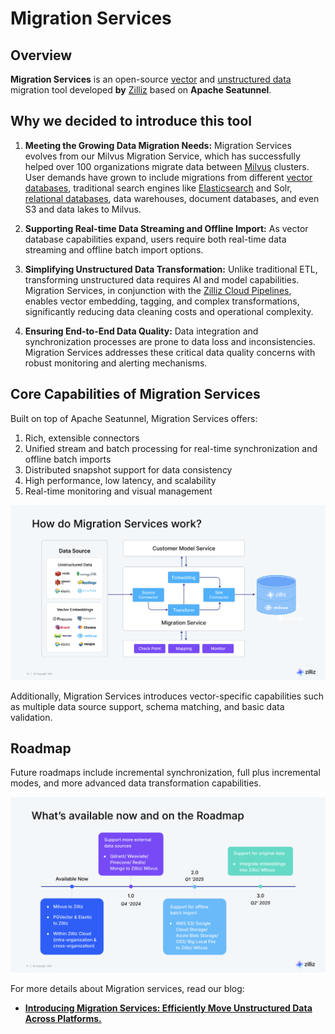 # Migration Services

## Overview
**Migration Services** is an open-source [vector](https://zilliz.com/glossary/vector-embeddings) and [unstructured data](https://zilliz.com/learn/introduction-to-unstructured-data) migration tool developed **by** [Zilliz](https://zilliz.com/) based on **Apache Seatunnel**.

## Why we decided to introduce this tool
1. **Meeting the Growing Data Migration Needs:** Migration Services evolves from our Milvus Migration Service, which has successfully helped over 100 organizations migrate data between [Milvus](https://github.com/milvus-io/milvus) clusters. User demands have grown to include migrations from different [vector databases](https://zilliz.com/learn/what-is-vector-database), traditional search engines like [Elasticsearch](https://zilliz.com/comparison/milvus-vs-elastic) and Solr, [relational databases](https://zilliz.com/blog/relational-databases-vs-vector-databases), data warehouses, document databases, and even S3 and data lakes to Milvus.

2. **Supporting Real-time Data Streaming and Offline Import:** As vector database capabilities expand, users require both real-time data streaming and offline batch import options.

3. **Simplifying Unstructured Data Transformation:** Unlike traditional ETL, transforming unstructured data requires AI and model capabilities. Migration Services, in conjunction with the [Zilliz Cloud Pipelines](https://zilliz.com/zilliz-cloud-pipelines), enables vector embedding, tagging, and complex transformations, significantly reducing data cleaning costs and operational complexity.

4. **Ensuring End-to-End Data Quality:** Data integration and synchronization processes are prone to data loss and inconsistencies. Migration Services addresses these critical data quality concerns with robust monitoring and alerting mechanisms.


## Core Capabilities of Migration Services
Built on top of Apache Seatunnel, Migration Services offers:
1. Rich, extensible connectors
2. Unified stream and batch processing for real-time synchronization and offline batch imports
3. Distributed snapshot support for data consistency
4. High performance, low latency, and scalability
5. Real-time monitoring and visual management

![migration.png](docs/zilliz/migration.png)

Additionally, Migration Services introduces vector-specific capabilities such as multiple data source support, schema matching, and basic data validation. 


## Roadmap
Future roadmaps include incremental synchronization, full plus incremental modes, and more advanced data transformation capabilities.

![roadmap.png](docs/zilliz/roadmap.png)

For more details about Migration services, read our blog: 

- [**Introducing Migration Services: Efficiently Move Unstructured Data Across Platforms.**](https://zilliz.com/blog/zilliz-introduces-migration-services)
